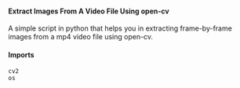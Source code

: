 #### Extract Images From A Video File Using open-cv
A simple script in python that helps you in extracting frame-by-frame images from a mp4 video file using open-cv.

#### Imports
    cv2
    os